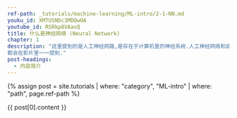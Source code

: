 ```yaml
---
ref-path: _tutorials/machine-learning/ML-intro/2-1-NN.md
youku_id: XMTU5NDc3MDQwOA
youtube_id: RSRkp8VAavQ
title: 什么是神经网络 (Neural Network)
chapter: 1
description: "这里提到的是人工神经网路,是存在于计算机里的神经系统.人工神经网络和自然神经网络的区别. 神经网络是什么,它是怎么工作的.
都会在影片里一一提到."
post-headings:
  - 内容简介
---
```



{% assign post = site.tutorials | where: "category", "ML-intro" | where: "path", page.ref-path %}

{{ post[0].content }}

